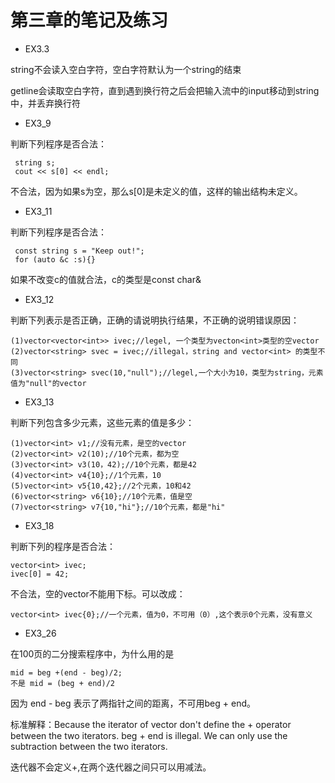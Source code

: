 # 第三章的笔记及练习

* EX3.3

string不会读入空白字符，空白字符默认为一个string的结束

getline会读取空白字符，直到遇到换行符之后会把输入流中的input移动到string中，并丢弃换行符

* EX3_9

判断下列程序是否合法：
    
     string s;
     cout << s[0] << endl;
不合法，因为如果s为空，那么s[0]是未定义的值，这样的输出结构未定义。

* EX3_11

判断下列程序是否合法：

     const string s = "Keep out!";
     for (auto &c :s){}
如果不改变c的值就合法，c的类型是const char&

* EX3_12

判断下列表示是否正确，正确的请说明执行结果，不正确的说明错误原因：

    (1)vector<vector<int>> ivec;//legel, 一个类型为vecton<int>类型的空vector
    (2)vector<string> svec = ivec;//illegal，string and vector<int> 的类型不同
    (3)vector<string> svec(10,"null");//legel,一个大小为10，类型为string，元素值为"null"的vector
    
* EX3_13

判断下列包含多少元素，这些元素的值是多少：

    (1)vector<int> v1;//没有元素，是空的vector
    (2)vector<int> v2(10);//10个元素，都为空
    (3)vector<int> v3(10，42);//10个元素，都是42
    (4)vector<int> v4{10};//1个元素，10
    (5)vector<int> v5{10,42};//2个元素，10和42
    (6)vector<string> v6{10};//10个元素，值是空
    (7)vector<string> v7{10,"hi"};//10个元素，都是"hi"
    
* EX3_18

判断下列的程序是否合法：

    vector<int> ivec;
    ivec[0] = 42;
不合法，空的vector不能用下标。可以改成：

   	vector<int> ivec{0};//一个元素，值为0，不可用（0）,这个表示0个元素，没有意义
   	
* EX3_26

在100页的二分搜索程序中，为什么用的是

    mid = beg +(end - beg)/2;
    不是 mid = (beg + end)/2
因为 end - beg 表示了两指针之间的距离，不可用beg + end。

标准解释：Because the iterator of vector don't define the + operator between the two iterators. beg + end is illegal. We can only use the subtraction between the two iterators.

迭代器不会定义+,在两个迭代器之间只可以用减法。

